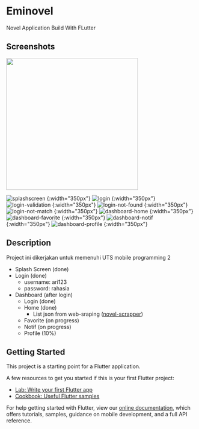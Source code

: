 # Eminovel

Novel Application Build With FLutter

## Screenshots
<img src="https://raw.githubusercontent.com/aribrilliantsyah/eminovel/main/ss/splashscreen.jpg" width="350px">

![splashscreen](https://raw.githubusercontent.com/aribrilliantsyah/eminovel/main/ss/splashscreen.jpg) {:width="350px"}
![login](https://raw.githubusercontent.com/aribrilliantsyah/eminovel/main/ss/login.jpg) {:width="350px"}
![login-validation](https://raw.githubusercontent.com/aribrilliantsyah/eminovel/main/ss/login-validation.jpg) {:width="350px"}
![login-not-found](https://raw.githubusercontent.com/aribrilliantsyah/eminovel/main/ss/login-not-found.jpg) {:width="350px"}
![login-not-match](https://raw.githubusercontent.com/aribrilliantsyah/eminovel/main/ss/login-not-match.jpg) {:width="350px"}
![dashboard-home](https://raw.githubusercontent.com/aribrilliantsyah/eminovel/main/ss/dashboard-home.jpg) {:width="350px"}
![dashboard-favorite](https://raw.githubusercontent.com/aribrilliantsyah/eminovel/main/ss/dashboard-favorite.jpg) {:width="350px"}
![dashboard-notif](https://raw.githubusercontent.com/aribrilliantsyah/eminovel/main/ss/dashboard-notif.jpg) {:width="350px"}
![dashboard-profile](https://raw.githubusercontent.com/aribrilliantsyah/eminovel/main/ss/dashboard-profile.jpg) {:width="350px"}

## Description
Project ini dikerjakan untuk memenuhi UTS mobile programming 2 
- Splash Screen (done)
- Login (done)
  - username: ari123
  - password: rahasia
- Dashboard (after login)
  - Login (done)
  - Home (done)
    - List json from web-sraping ([novel-scrapper](https://github.com/aribrilliantsyah/novel-scrapper))
  - Favorite (on progress)
  - Notif (on progress)
  - Profile (10%)

## Getting Started

This project is a starting point for a Flutter application.

A few resources to get you started if this is your first Flutter project:

- [Lab: Write your first Flutter app](https://flutter.dev/docs/get-started/codelab)
- [Cookbook: Useful Flutter samples](https://flutter.dev/docs/cookbook)

For help getting started with Flutter, view our
[online documentation](https://flutter.dev/docs), which offers tutorials,
samples, guidance on mobile development, and a full API reference.


